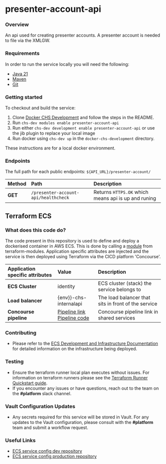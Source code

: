 # presenter-account-api

### Overview
An api used for creating presenter accounts. A presenter account is needed to file via the XMLGW.

### Requirements
In order to run the service locally you will need the following:
- [Java 21](https://www.oracle.com/java/technologies/downloads/#java21)
- [Maven](https://maven.apache.org/download.cgi)
- [Git](https://git-scm.com/downloads)

### Getting started
To checkout and build the service:
1. Clone [Docker CHS Development](https://github.com/companieshouse/docker-chs-development) and follow the steps in the README.
2. Run `chs-dev modules enable presenter-account-api`
3. Run either `chs-dev development enable presenter-account-api` or use the jib plugin to replace your local image
4. Run docker using `chs-dev up` in the `docker-chs-development` directory.

These instructions are for a local docker environment.

### Endpoints

The full path for each public endpoints:
`${API_URL}/presenter-account/`


Method    | Path                                                          | Description
:---------|:--------------------------------------------------------------|:-----------
**GET**   | `/presenter-account-api/healthcheck`                 | Returns `HTTPS.OK` which means api is up and runing





## Terraform ECS

### What does this code do?

The code present in this repository is used to define and deploy a dockerised container in AWS ECS.
This is done by calling a [module](https://github.com/companieshouse/terraform-modules/tree/main/aws/ecs) from terraform-modules. Application specific attributes are injected and the service is then deployed using Terraform via the CICD platform 'Concourse'.


Application specific attributes | Value                                | Description
:---------|:-----------------------------------------------------------------------------|:-----------
**ECS Cluster**        |identity                         | ECS cluster (stack) the service belongs to
**Load balancer**      |{env}}-chs-internalapi           | The load balancer that sits in front of the service
**Concourse pipeline**     |[Pipeline link](https://ci-platform.companieshouse.gov.uk/teams/team-development/pipelines/presenter-account-api) <br> [Pipeline code](https://github.com/companieshouse/ci-pipelines/blob/master/pipelines/ssplatform/team-development/presenter-account-api)                         | Concourse pipeline link in shared services


### Contributing
- Please refer to the [ECS Development and Infrastructure Documentation](https://companieshouse.atlassian.net/wiki/spaces/DEVOPS/pages/4390649858/Copy+of+ECS+Development+and+Infrastructure+Documentation+Updated) for detailed information on the infrastructure being deployed.

### Testing
- Ensure the terraform runner local plan executes without issues. For information on terraform runners please see the [Terraform Runner Quickstart guide](https://companieshouse.atlassian.net/wiki/spaces/DEVOPS/pages/1694236886/Terraform+Runner+Quickstart).
- If you encounter any issues or have questions, reach out to the team on the **#platform** slack channel.

### Vault Configuration Updates
- Any secrets required for this service will be stored in Vault. For any updates to the Vault configuration, please consult with the **#platform** team and submit a workflow request.

### Useful Links
- [ECS service config dev repository](https://github.com/companieshouse/ecs-service-configs-dev)
- [ECS service config production repository](https://github.com/companieshouse/ecs-service-configs-production)

